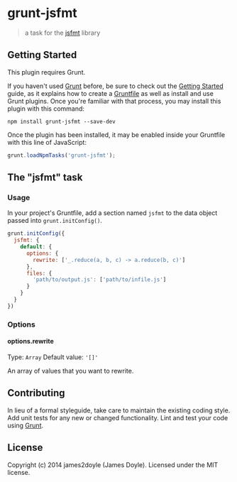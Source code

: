 # grunt-jsfmt

> a task for the [jsfmt](https://github.com/rdio/jsfmt) library

## Getting Started

This plugin requires Grunt.

If you haven't used [Grunt](http://gruntjs.com/) before, be sure to check out the [Getting Started](http://gruntjs.com/getting-started) guide, as it explains how to create a [Gruntfile](http://gruntjs.com/sample-gruntfile) as well as install and use Grunt plugins. Once you're familiar with that process, you may install this plugin with this command:

```shell
npm install grunt-jsfmt --save-dev
```

Once the plugin has been installed, it may be enabled inside your Gruntfile with this line of JavaScript:

```js
grunt.loadNpmTasks('grunt-jsfmt');
```

## The "jsfmt" task

### Usage

In your project's Gruntfile, add a section named `jsfmt` to the data object passed into `grunt.initConfig()`.

```js
grunt.initConfig({
  jsfmt: {
    default: {
      options: {
        rewrite: ['_.reduce(a, b, c) -> a.reduce(b, c)']
      },
      files: {
        'path/to/output.js': ['path/to/infile.js']
      }
    }
  }
})
```

### Options

#### options.rewrite

Type: `Array`
Default value: `'[]'`

An array of values that you want to rewrite.

## Contributing

In lieu of a formal styleguide, take care to maintain the existing coding style. Add unit tests for any new or changed functionality. Lint and test your code using [Grunt](http://gruntjs.com/).

## License

Copyright (c) 2014 james2doyle (James Doyle). Licensed under the MIT license.
